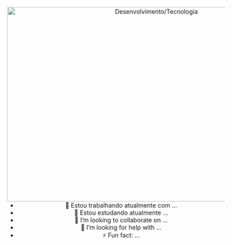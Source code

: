<div align="center">
    <img width="675" height="450" align="right" title="Desenvolvimento/Tecnologia" src="[https://techvify-software.com/wp-content/uploads/2023/07/backend.png](Desenvolvimento back-end)"/>
<div>

- 🔭 Estou trabalhando atualmente com ...
- 🌱 Estou estudando atualmente ...
- 👯 I’m looking to collaborate on ...
- 🤔 I’m looking for help with ...
- ⚡ Fun fact: ...
